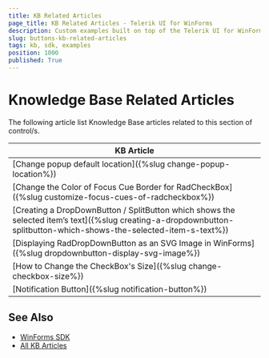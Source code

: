 ```yaml
---
title: KB Related Articles
page_title: KB Related Articles - Telerik UI for WinForms
description: Custom examples built on top of the Telerik UI for WinForms control.
slug: buttons-kb-related-articles
tags: kb, sdk, examples
position: 1000
published: True
---
```


# Knowledge Base Related Articles

The following article list Knowledge Base articles related to this section of control/s.
<!--KB Articles Table-->

|KB Article|
|----|
|[Change popup default location]({%slug change-popup-location%})|
|[Change the Color of Focus Cue Border for RadCheckBox]({%slug customize-focus-cues-of-radcheckbox%})|
|[Creating a DropDownButton / SplitButton which shows the selected item’s text]({%slug creating-a-dropdownbutton-splitbutton-which-shows-the-selected-item-s-text%})|
|[Displaying RadDropDownButton as an SVG Image in WinForms]({%slug dropdownbutton-display-svg-image%})|
|[How to Change the CheckBox's Size]({%slug change-checkbox-size%})|
|[Notification Button]({%slug notification-button%})|

## See Also

* [WinForms SDK](https://github.com/telerik/winforms-sdk)
* [All KB Articles](https://docs.telerik.com/devtools/winforms/knowledge-base)
